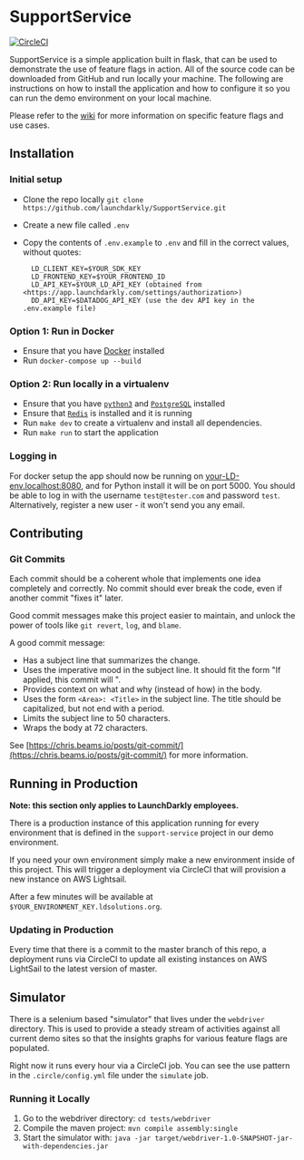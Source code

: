 # SupportService

[![CircleCI](https://circleci.com/gh/launchdarkly/SupportService.svg?style=shield)](https://circleci.com/gh/launchdarkly/SupportService)

SupportService is a simple application built in flask, that can be used to
demonstrate the use of feature flags in action. All of the source code can be
downloaded from GitHub and run locally your machine. The following are
instructions on how to install the application and how to configure it so you
can run the demo environment on your local machine.

Please refer to the [wiki](https://github.com/launchdarkly/SupportService/wiki)
for more information on specific feature flags and use cases.

## Installation

### Initial setup

- Clone the repo locally `git clone https://github.com/launchdarkly/SupportService.git`
- Create a new file called `.env`
- Copy the contents of `.env.example` to `.env` and fill in the correct values, without quotes:

        LD_CLIENT_KEY=$YOUR_SDK_KEY
        LD_FRONTEND_KEY=$YOUR_FRONTEND_ID
        LD_API_KEY=$YOUR_LD_API_KEY (obtained from <https://app.launchdarkly.com/settings/authorization>)
        DD_API_KEY=$DATADOG_API_KEY (use the dev API key in the .env.example file)

### Option 1: Run in Docker

- Ensure that you have [Docker](https://docs.docker.com/install/) installed
- Run `docker-compose up --build`

### Option 2: Run locally in a virtualenv

- Ensure that you have [`python3`](https://www.python.org/downloads/) and
  [`PostgreSQL`](https://www.postgresql.org/download/) installed
- Ensure that [`Redis`](https://redis.io/topics/quickstart) is installed and it is running
- Run `make dev` to create a virtualenv and install all dependencies.
- Run `make run` to start the application

### Logging in

For docker setup the app should now be running on [your-LD-env.localhost:8080](http://<YOUR-LD-ENV>.localhost:8080), and for Python install it will be on port 5000. You should be able to log
in with the username `test@tester.com` and password `test`. Alternatively,
register a new user - it won't send you any email.

## Contributing

### Git Commits

Each commit should be a coherent whole that implements one idea completely and
correctly. No commit should ever break the code, even if another commit "fixes
it" later.

Good commit messages make this project easier to maintain, and unlock the power
of tools like `git revert`, `log`, and `blame`.

A good commit message:

- Has a subject line that summarizes the change.
- Uses the imperative mood in the subject line. It should fit the form "If
  applied, this commit will ".
- Provides context on what and why (instead of how) in the body.
- Uses the form `<Area>: <Title>` in the subject line. The title should be
  capitalized, but not end with a period.
- Limits the subject line to 50 characters.
- Wraps the body at 72 characters.

See
[https://chris.beams.io/posts/git-commit/](https://chris.beams.io/posts/git-commit/)
for more information.

## Running in Production

**Note: this section only applies to LaunchDarkly employees.**

There is a production instance of this application running for every environment
that is defined in the `support-service` project in our demo environment.

If you need your own environment simply make a new environment inside of this
project. This will trigger a deployment via CircleCI that will provision a new
instance on AWS Lightsail.

After a few minutes will be available at
`$YOUR_ENVIRONMENT_KEY.ldsolutions.org`.

### Updating in Production

Every time that there is a commit to the master branch of this repo, a
deployment runs via CircleCI to update all existing instances on AWS LightSail
to the latest version of master.

## Simulator

There is a selenium based "simulator" that lives under the `webdriver`
directory. This is used to provide a steady stream of activities against all
current demo sites so that the insights graphs for various feature flags are
populated.

Right now it runs every hour via a CircleCI job. You can see the use pattern in
the `.circle/config.yml` file under the `simulate` job.

### Running it Locally

1. Go to the webdriver directory: `cd tests/webdriver`
2. Compile the maven project: `mvn compile assembly:single`
3. Start the simulator with: `java -jar target/webdriver-1.0-SNAPSHOT-jar-with-dependencies.jar`
